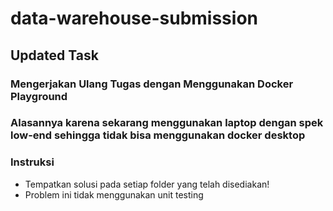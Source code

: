 # data-warehouse-submission

## Updated Task 
### Mengerjakan Ulang Tugas dengan Menggunakan Docker Playground
### Alasannya karena sekarang menggunakan laptop dengan spek low-end sehingga tidak bisa menggunakan docker desktop

### Instruksi

- Tempatkan solusi pada setiap folder yang telah disediakan!
- Problem ini tidak menggunakan unit testing
